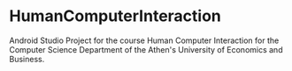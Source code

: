 # HumanComputerInteraction
Android Studio Project for the course Human Computer Interaction for the Computer Science Department of the Athen's University of Economics and Business.
